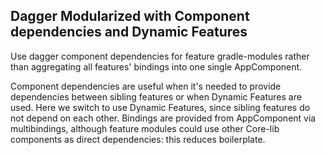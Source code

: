 ## Dagger Modularized with Component dependencies and Dynamic Features

Use dagger component dependencies for feature gradle-modules rather than aggregating all features' bindings into one single AppComponent.

Component dependencies are useful when it's needed to provide dependencies between sibling features or when Dynamic Features are used.
Here we switch to use Dynamic Features, since sibling features do not depend on each other. Bindings are provided from AppComponent
via multibindings, although feature modules could use other Core-lib components as direct dependencies: this reduces boilerplate.
